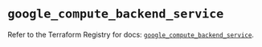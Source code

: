 # `google_compute_backend_service`

Refer to the Terraform Registry for docs: [`google_compute_backend_service`](https://registry.terraform.io/providers/hashicorp/google/5.30.0/docs/resources/compute_backend_service).
